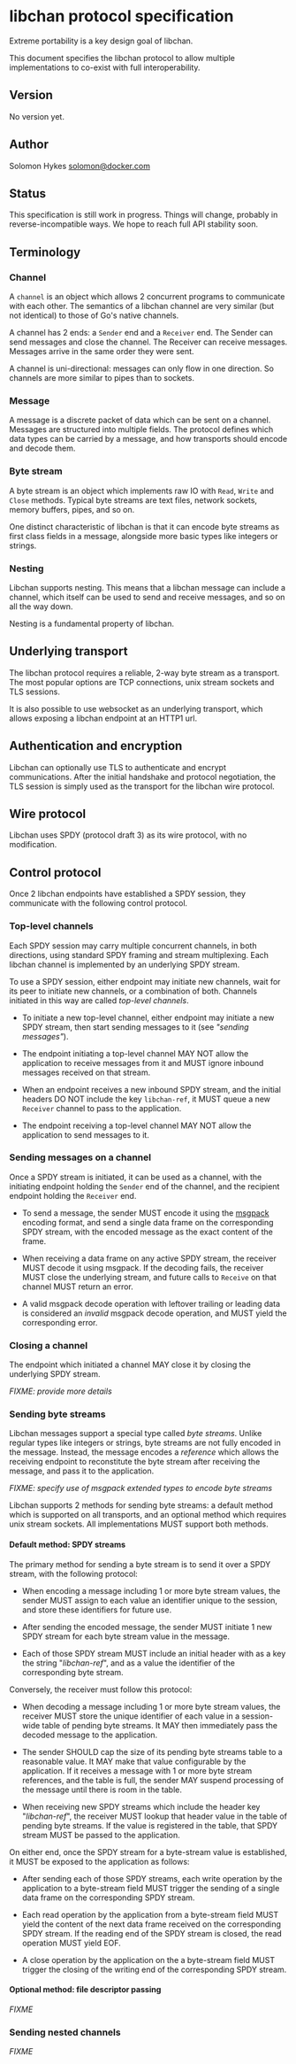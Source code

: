 # libchan protocol specification

Extreme portability is a key design goal of libchan.

This document specifies the libchan protocol to allow multiple implementations to co-exist with
full interoperability.

## Version

No version yet.

## Author

Solomon Hykes <solomon@docker.com>

## Status

This specification is still work in progress. Things will change, probably in reverse-incompatible ways.
We hope to reach full API stability soon.

## Terminology

### Channel

A `channel` is an object which allows 2 concurrent programs to communicate with each other. The semantics
of a libchan channel are very similar (but not identical) to those of Go's native channels.

A channel has 2 ends: a `Sender` end and a `Receiver` end. The Sender can send messages and close the channel.
The Receiver can receive messages. Messages arrive in the same order they were sent.

A channel is uni-directional: messages can only flow in one direction. So channels are more similar to pipes
than to sockets.

### Message

A message is a discrete packet of data which can be sent on a channel. Messages are structured into multiple
fields. The protocol defines which data types can be carried by a message, and how transports should encode and
decode them.

### Byte stream

A byte stream is an object which implements raw IO with `Read`, `Write` and `Close` methods.
Typical byte streams are text files, network sockets, memory buffers, pipes, and so on.

One distinct characteristic of libchan is that it can encode byte streams as first class fields
in a message, alongside more basic types like integers or strings.

### Nesting

Libchan supports nesting. This means that a libchan message can include a channel, which itself
can be used to send and receive messages, and so on all the way down.

Nesting is a fundamental property of libchan.

## Underlying transport

The libchan protocol requires a reliable, 2-way byte stream as a transport.
The most popular options are TCP connections, unix stream sockets and TLS sessions. 

It is also possible to use websocket as an underlying transport, which allows exposing
a libchan endpoint at an HTTP1 url.

## Authentication and encryption

Libchan can optionally use TLS to authenticate and encrypt communications. After the initial
handshake and protocol negotiation, the TLS session is simply used as the transport for
the libchan wire protocol.

## Wire protocol

Libchan uses SPDY (protocol draft 3) as its wire protocol, with no modification.

## Control protocol

Once 2 libchan endpoints have established a SPDY session, they communicate with the following
control protocol.

### Top-level channels

Each SPDY session may carry multiple concurrent channels, in both directions, using standard
SPDY framing and stream multiplexing. Each libchan channel is implemented by an underlying
SPDY stream.

To use a SPDY session, either endpoint may initiate new channels, wait for its peer to
initiate new channels, or a combination of both. Channels initiated in this way are called
*top-level channels*.

* To initiate a new top-level channel, either endpoint may initiate a new SPDY stream, then
start sending messages to it (see *"sending messages"*).

* The endpoint initiating a top-level channel MAY NOT allow the application to receive messages
from it and MUST ignore inbound messages received on that stream.

* When an endpoint receives a new inbound SPDY stream, and the initial headers DO NOT include
the key `libchan-ref`, it MUST queue a new `Receiver` channel to pass to the application.

* The endpoint receiving a top-level channel MAY NOT allow the application to send messages to
it.


### Sending messages on a channel

Once a SPDY stream is initiated, it can be used as a channel, with the initiating endpoint holding
the `Sender` end of the channel, and the recipient endpoint holding the `Receiver` end.

* To send a message, the sender MUST encode it using the [msgpack](https://msgpack.org) encoding format, and
send a single data frame on the corresponding SPDY stream, with the encoded message as the exact content of
the frame.

* When receiving a data frame on any active SPDY stream, the receiver MUST decode it using msgpack. If
the decoding fails, the receiver MUST close the underlying stream, and future calls to `Receive` on that
channel MUST return an error.

* A valid msgpack decode operation with leftover trailing or leading data is considered an *invalid* msgpack
decode operation, and MUST yield the corresponding error.

### Closing a channel

The endpoint which initiated a channel MAY close it by closing the underlying SPDY stream.

*FIXME: provide more details*

### Sending byte streams

Libchan messages support a special type called *byte streams*. Unlike regular types like integers or strings,
byte streams are not fully encoded in the message. Instead, the message encodes a *reference* which allows
the receiving endpoint to reconstitute the byte stream after receiving the message, and pass it to the
application.

*FIXME: specify use of msgpack extended types to encode byte streams*

Libchan supports 2 methods for sending byte streams: a default method which is supported on all transports,
and an optional method which requires unix stream sockets. All implementations MUST support both methods.

#### Default method: SPDY streams

The primary method for sending a byte stream is to send it over a SPDY stream, with the following protocol:

* When encoding a message including 1 or more byte stream values, the sender MUST assign to each value
an identifier unique to the session, and store these identifiers for future use.

* After sending the encoded message, the sender MUST initiate 1 new SPDY stream for each byte stream value
in the message.

* Each of those SPDY stream MUST include an initial header with as a key the string "*libchan-ref*", and
as a value the identifier of the corresponding byte stream.

Conversely, the receiver must follow this protocol:

* When decoding a message including 1 or more byte stream values, the receiver MUST store the unique identifier
of each value in a session-wide table of pending byte streams. It MAY then immediately pass the decoded message to the application.

* The sender SHOULD cap the size of its pending byte streams table to a reasonable value. It MAY make that value
configurable by the application. If it receives a message with 1 or more byte stream references, and the table
is full, the sender MAY suspend processing of the message until there is room in the table.

* When receiving new SPDY streams which include the header key "*libchan-ref*", the receiver MUST lookup that
header value in the table of pending byte streams. If the value is registered in the table, that SPDY stream
MUST be passed to the application.

On either end, once the SPDY stream for a byte-stream value is established, it MUST be exposed to the application
as follows:

* After sending each of those SPDY streams, each write operation by the application to a byte-stream field MUST
trigger the sending of a single data frame on the corresponding SPDY stream.

* Each read operation by the application from a byte-stream field MUST yield the content of the next
data frame received on the corresponding SPDY stream. If the reading end of the SPDY stream is closed,
the read operation MUST yield EOF.

* A close operation by the application on the a byte-stream field MUST trigger the closing of the writing end
of the corresponding SPDY stream.

#### Optional method: file descriptor passing

*FIXME*

### Sending nested channels

*FIXME*
